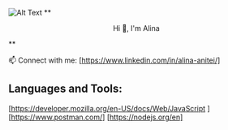 ![Alt Text](https://www.lambdatest.com/resources/images/Software-Test-Management.gif)
 ** <div align="center">
  Hi 👋, I'm Alina
</div> **
 

📫 Connect with me: [https://www.linkedin.com/in/alina-anitei/]

## Languages and Tools: 
[https://developer.mozilla.org/en-US/docs/Web/JavaScript ]
[https://www.postman.com/]
[https://nodejs.org/en]


<!--
**AniteiAlina/AniteiAlina** is a ✨ _special_ ✨ repository because its `README.md` (this file) appears on your GitHub profile.
 
  ## A passionate Software QA Tester

📫 Connect with me: https://www.linkedin.com/in/alina-anitei/



Here are some ideas to get you started:

- 🔭 I’m currently working on ...
- 🌱 I’m currently learning ...
- 👯 I’m looking to collaborate on ...
- 🤔 I’m looking for help with ...
- 💬 Ask me about ...
- 📫 Connect with me: https://www.linkedin.com/in/alina-anitei/
- 😄 Pronouns: ...
- ⚡ Fun fact: ...
-->

